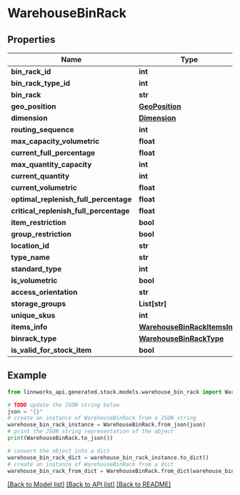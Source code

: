 # WarehouseBinRack


## Properties

Name | Type | Description | Notes
------------ | ------------- | ------------- | -------------
**bin_rack_id** | **int** |  | [optional] 
**bin_rack_type_id** | **int** |  | [optional] 
**bin_rack** | **str** |  | [optional] 
**geo_position** | [**GeoPosition**](GeoPosition.md) |  | [optional] 
**dimension** | [**Dimension**](Dimension.md) |  | [optional] 
**routing_sequence** | **int** |  | [optional] 
**max_capacity_volumetric** | **float** |  | [optional] 
**current_full_percentage** | **float** |  | [optional] 
**max_quantity_capacity** | **int** |  | [optional] 
**current_quantity** | **int** |  | [optional] 
**current_volumetric** | **float** |  | [optional] 
**optimal_replenish_full_percentage** | **float** |  | [optional] 
**critical_replenish_full_percentage** | **float** |  | [optional] 
**item_restriction** | **bool** |  | [optional] 
**group_restriction** | **bool** |  | [optional] 
**location_id** | **str** |  | [optional] 
**type_name** | **str** |  | [optional] 
**standard_type** | **int** |  | [optional] 
**is_volumetric** | **bool** |  | [optional] 
**access_orientation** | **str** |  | [optional] 
**storage_groups** | **List[str]** |  | [optional] 
**unique_skus** | **int** |  | [optional] 
**items_info** | [**WarehouseBinRackItemsInfo**](WarehouseBinRackItemsInfo.md) |  | [optional] 
**binrack_type** | [**WarehouseBinRackType**](WarehouseBinRackType.md) |  | [optional] 
**is_valid_for_stock_item** | **bool** |  | [optional] 

## Example

```python
from linnworks_api.generated.stock.models.warehouse_bin_rack import WarehouseBinRack

# TODO update the JSON string below
json = "{}"
# create an instance of WarehouseBinRack from a JSON string
warehouse_bin_rack_instance = WarehouseBinRack.from_json(json)
# print the JSON string representation of the object
print(WarehouseBinRack.to_json())

# convert the object into a dict
warehouse_bin_rack_dict = warehouse_bin_rack_instance.to_dict()
# create an instance of WarehouseBinRack from a dict
warehouse_bin_rack_from_dict = WarehouseBinRack.from_dict(warehouse_bin_rack_dict)
```
[[Back to Model list]](../README.md#documentation-for-models) [[Back to API list]](../README.md#documentation-for-api-endpoints) [[Back to README]](../README.md)


